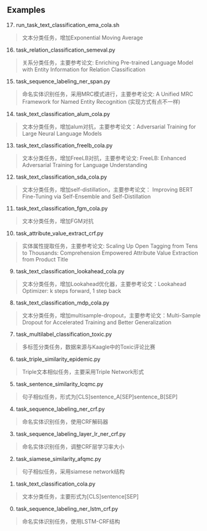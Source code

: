 ## Examples

17. run_task_text_classification_ema_cola.sh
> 文本分类任务，增加Exponential Moving Average

16. task_relation_classification_semeval.py
> 关系分类任务，主要参考论文: Enriching Pre-trained Language Model with Entity Information for Relation Classification

15. task_sequence_labeling_ner_span.py
> 命名实体识别任务，采用MRC模式进行，主要参考论文: A Unified MRC Framework for Named Entity Recognition (实现方式有点不一样)

14. task_text_classification_alum_cola.py
> 文本分类任务，增加alum对抗，主要参考论文：Adversarial Training for Large Neural Language Models

13. task_text_classification_freelb_cola.py
> 文本分类任务，增加FreeLB对抗，主要参考论文: FreeLB: Enhanced Adversarial Training for Language Understanding

12. task_text_classification_sda_cola.py
> 文本分类任务，增加self-distillation，主要参考论文： Improving BERT Fine-Tuning via Self-Ensemble and Self-Distillation

11. task_text_classification_fgm_cola.py
> 文本分类任务，增加FGM对抗

10. task_attribute_value_extract_crf.py
> 实体属性提取任务，主要参考论文: Scaling Up Open Tagging from Tens to Thousands: Comprehension Empowered Attribute Value Extraction from Product Title

9. task_text_classification_lookahead_cola.py
> 文本分类任务，增加Lookahead优化器，主要参考论文：Lookahead Optimizer: k steps forward, 1 step back

8. task_text_classification_mdp_cola.py
> 文本分类任务，增加multisample-dropout，主要参考论文：Multi-Sample Dropout for Accelerated Training and Better Generalization

7. task_multilabel_classification_toxic.py
> 多标签分类任务，数据来源与Kaagle中的Toxic评论比赛

6. task_triple_similarity_epidemic.py
> Triple文本相似任务，主要采用Triple Network形式

5. task_sentence_similarity_lcqmc.py
> 句子相似任务，形式为[CLS]sentence_A[SEP]sentence_B[SEP]

4. task_sequence_labeling_ner_crf.py
> 命名实体识别任务，使用CRF解码器

3. task_sequence_labeling_layer_lr_ner_crf.py
> 命名实体识别任务，调整CRF层学习率大小

2. task_siamese_similarity_afqmc.py
> 句子相似任务，采用siamese network结构

1. task_text_classification_cola.py
> 文本分类任务，主要形式为[CLS]sentence[SEP]

0. task_sequence_labeling_ner_lstm_crf.py
> 命名实体识别任务，使用LSTM-CRF结构

